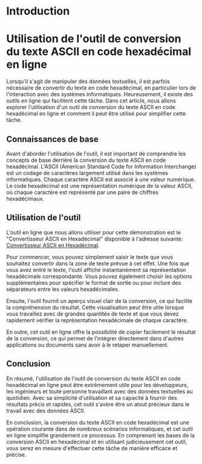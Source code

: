 Introduction
============

Utilisation de l'outil de conversion du texte ASCII en code hexadécimal en ligne
================================================================================

Lorsqu'il s'agit de manipuler des données textuelles, il est parfois nécessaire de convertir du texte en code hexadécimal, en particulier lors de l'interaction avec des systèmes informatiques. Heureusement, il existe des outils en ligne qui facilitent cette tâche. Dans cet article, nous allons explorer l'utilisation d'un outil de conversion du texte ASCII en code hexadécimal en ligne et comment il peut être utilisé pour simplifier cette tâche.

Connaissances de base
---------------------

Avant d'aborder l'utilisation de l'outil, il est important de comprendre les concepts de base derrière la conversion du texte ASCII en code hexadécimal. L'ASCII (American Standard Code for Information Interchange) est un codage de caractères largement utilisé dans les systèmes informatiques. Chaque caractère ASCII est associé à une valeur numérique. Le code hexadécimal est une représentation numérique de la valeur ASCII, où chaque caractère est représenté par une paire de chiffres hexadécimaux.

Utilisation de l'outil
----------------------

L'outil en ligne que nous allons utiliser pour cette démonstration est le "Convertisseur ASCII en Hexadécimal" disponible à l'adresse suivante: [Convertisseur ASCII en Hexadécimal](https://www.onlinecalculatorsfree.com/fr/convert/ascii-to-hex.html).

Pour commencer, vous pouvez simplement saisir le texte que vous souhaitez convertir dans la zone de texte prévue à cet effet. Une fois que vous avez entré le texte, l'outil affiche instantanément sa représentation hexadécimale correspondante. Vous pouvez également choisir les options supplémentaires pour spécifier le format de sortie ou pour inclure des séparateurs entre les valeurs hexadécimales.

Ensuite, l'outil fournit un aperçu visuel clair de la conversion, ce qui facilite la compréhension du résultat. Cette visualisation peut être utile lorsque vous travaillez avec de grandes quantités de texte et que vous devez rapidement vérifier la représentation hexadécimale de chaque caractère.

En outre, cet outil en ligne offre la possibilité de copier facilement le résultat de la conversion, ce qui permet de l'intégrer directement dans d'autres applications ou documents sans avoir à le retaper manuellement.

Conclusion
----------

En résumé, l'utilisation de l'outil de conversion du texte ASCII en code hexadécimal en ligne peut être extrêmement utile pour les développeurs, les ingénieurs et toute personne travaillant avec des données textuelles au quotidien. Avec sa simplicité d'utilisation et sa capacité à fournir des résultats précis et rapides, cet outil s'avère être un atout précieux dans le travail avec des données ASCII.

En conclusion, la conversion du texte ASCII en code hexadécimal est une opération courante dans de nombreux scénarios informatiques, et cet outil en ligne simplifie grandement ce processus. En comprenant les bases de la conversion ASCII en hexadécimal et en utilisant judicieusement cet outil, vous serez en mesure d'effectuer cette tâche de manière efficace et précise.